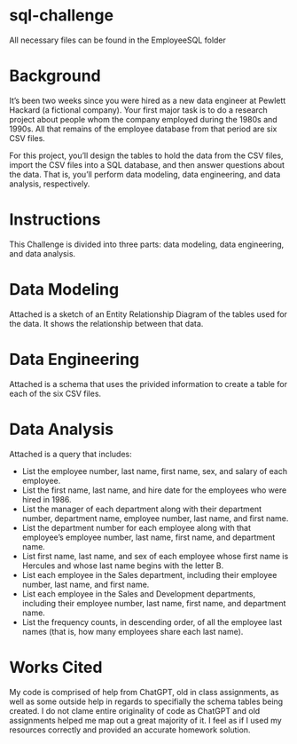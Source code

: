 # sql-challenge
All necessary files can be found in the EmployeeSQL folder

# Background
It’s been two weeks since you were hired as a new data engineer at Pewlett Hackard (a fictional company). Your first major task is to do a research project about people whom the company employed during the 1980s and 1990s. All that remains of the employee database from that period are six CSV files.

For this project, you’ll design the tables to hold the data from the CSV files, import the CSV files into a SQL database, and then answer questions about the data. That is, you’ll perform data modeling, data engineering, and data analysis, respectively.

# Instructions
This Challenge is divided into three parts: data modeling, data engineering, and data analysis.

# Data Modeling
Attached is a sketch of an Entity Relationship Diagram of the tables used for the data. It shows the relationship between that data.

# Data Engineering
Attached is a schema that uses the privided information to create a table for each of the six CSV files.

# Data Analysis
Attached is a query that includes:
- List the employee number, last name, first name, sex, and salary of each employee.
- List the first name, last name, and hire date for the employees who were hired in 1986.
- List the manager of each department along with their department number, department name, employee number, last name, and first name.
- List the department number for each employee along with that employee’s employee number, last name, first name, and department name.
- List first name, last name, and sex of each employee whose first name is Hercules and whose last name begins with the letter B.
- List each employee in the Sales department, including their employee number, last name, and first name.
- List each employee in the Sales and Development departments, including their employee number, last name, first name, and department name.
- List the frequency counts, in descending order, of all the employee last names (that is, how many employees share each last name).

# Works Cited
My code is comprised of help from ChatGPT, old in class assignments, as well as some outside help in regards to specifially the schema tables being created. I do not clame entire originality of code as ChatGPT and old assignments helped me map out a great majority of it. I feel as if I used my resources correctly and provided an accurate homework solution.
